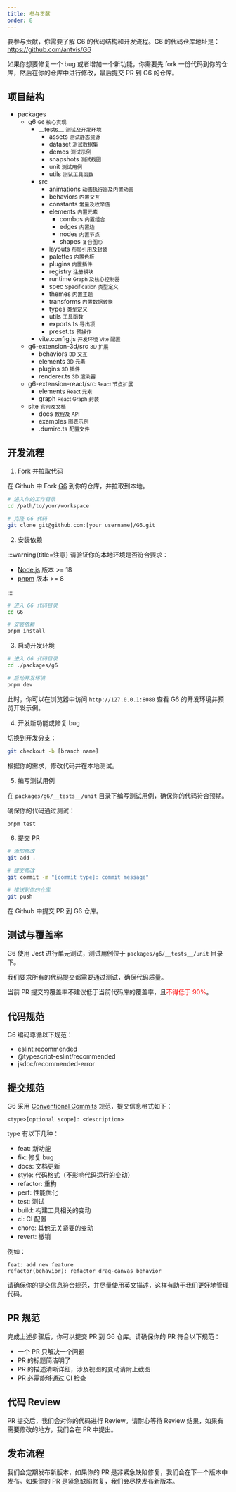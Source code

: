 ```yaml
---
title: 参与贡献
order: 8
---
```


要参与贡献，你需要了解 G6 的代码结构和开发流程。G6 的代码仓库地址是：https://github.com/antvis/G6

如果你想要修复一个 bug 或者增加一个新功能，你需要先 fork 一份代码到你的仓库，然后在你的仓库中进行修改，最后提交 PR 到 G6 的仓库。

## 项目结构

<Tree>
  <ul>
    <li>
      packages
      <ul>
        <li>
          g6
          <small>G6 核心实现</small>
          <ul>
            <li>
              __tests__
              <small>测试及开发环境</small>
              <ul>
                <li>
                  assets
                  <small>测试静态资源</small>
                </li>
                <li>
                  dataset
                  <small>测试数据集</small>
                </li>
                <li>
                  demos
                  <small>测试示例</small>
                </li>
                <li>
                  snapshots
                  <small>测试截图</small>
                </li>
                <li>
                  unit
                  <small>测试用例</small>
                </li>
                <li>
                  utils
                  <small>测试工具函数</small>
                </li>
              </ul>
            </li>
            <li>
              src
              <ul>
                <li>
                  animations
                  <small>动画执行器及内置动画</small>   
                </li>
                <li>
                  behaviors
                  <small>内置交互</small>   
                </li>
                <li>
                  constants
                  <small>常量及枚举值</small>   
                </li>
                <li>
                  elements
                  <small>内置元素</small>
                  <ul>
                    <li>
                      combos
                      <small>内置组合</small>
                    </li>
                    <li>
                      edges
                      <small>内置边</small>
                    </li>
                    <li>
                      nodes
                      <small>内置节点</small>
                    </li>
                    <li>
                      shapes
                      <small>复合图形</small>
                    </li>
                  </ul>
                </li>
                <li>
                  layouts
                  <small>布局引用及封装</small>   
                </li>
                <li>
                  palettes
                  <small>内置色板</small>   
                </li>
                <li>
                  plugins
                  <small>内置插件</small>   
                </li>
                <li>
                  registry
                  <small>注册模块</small>   
                </li>
                <li>
                  runtime
                  <small>Graph 及核心控制器</small>   
                </li>
                <li>
                  spec
                  <small>Specification 类型定义</small>   
                </li>
                <li>
                  themes
                  <small>内置主题</small>   
                </li>
                <li>
                  transforms
                  <small>内置数据转换</small>   
                </li>
                <li>
                  types
                  <small>类型定义</small>   
                </li>
                <li>
                  utils
                  <small>工具函数</small>   
                </li>
                <li>
                  exports.ts
                  <small>导出项</small>   
                </li>
                <li>
                  preset.ts
                  <small>预操作</small>
                </li>
              </ul>
            </li>
            <li>
              vite.config.js
              <small>开发环境 Vite 配置</small>
            </li>
          </ul>
        </li>
        <li>
          g6-extension-3d/src
          <small>3D 扩展</small>
          <ul>
            <li>
              behaviors
              <small>3D 交互</small>
            </li>
            <li>
              elements
              <small>3D 元素</small>
            </li>
            <li>
              plugins
              <small>3D 插件</small>
            </li>
            <li>
              renderer.ts
              <small>3D 渲染器</small>
            </li>
          </ul>
        </li>
        <li>
          g6-extension-react/src
          <small>React 节点扩展</small>
          <ul>
            <li>
              elements
              <small>React 元素</small>
            </li>
            <li>
              graph
              <small>React Graph 封装</small>
            </li>
          </ul>
        </li>
        <li>
          site
          <small>官网及文档</small>
          <ul>
            <li>
              docs
              <small>教程及 API</small>
            </li>
            <li>
              examples
              <small>图表示例</small>
            </li>
            <li>
              .dumirc.ts
              <small>配置文件</small>
            </li>
          </ul>
        </li>
      </ul>
    </li>

  </ul>
</Tree>

## 开发流程

1. Fork 并拉取代码

在 Github 中 Fork [G6](https://github.com/antvis/G6) 到你的仓库，并拉取到本地。

```bash
# 进入你的工作目录
cd /path/to/your/workspace

# 克隆 G6 代码
git clone git@github.com:[your username]/G6.git
```

2. 安装依赖

:::warning{title=注意}
请验证你的本地环境是否符合要求：

- [Node.js](https://nodejs.org/) 版本 >= 18
- [pnpm](https://pnpm.io/) 版本 >= 8

:::

```bash
# 进入 G6 代码目录
cd G6

# 安装依赖
pnpm install
```

3. 启动开发环境

```bash
# 进入 G6 代码目录
cd ./packages/g6

# 启动开发环境
pnpm dev
```

此时，你可以在浏览器中访问 `http://127.0.0.1:8080` 查看 G6 的开发环境并预览开发示例。

4. 开发新功能或修复 bug

切换到开发分支：

```bash
git checkout -b [branch name]
```

根据你的需求，修改代码并在本地测试。

5. 编写测试用例

在 `packages/g6/__tests__/unit` 目录下编写测试用例，确保你的代码符合预期。

确保你的代码通过测试：

```bash
pnpm test
```

6. 提交 PR

```bash
# 添加修改
git add .

# 提交修改
git commit -m "[commit type]: commit message"

# 推送到你的仓库
git push
```

在 Github 中提交 PR 到 G6 仓库。

## 测试与覆盖率

G6 使用 Jest 进行单元测试，测试用例位于 `packages/g6/__tests__/unit` 目录下。

我们要求所有的代码提交都需要通过测试，确保代码质量。

当前 PR 提交的覆盖率不建议低于当前代码库的覆盖率，且<text style="color: red;">不得低于 90%</text>。

## 代码规范

G6 编码尊循以下规范：

- eslint:recommended
- @typescript-eslint/recommended
- jsdoc/recommended-error

## 提交规范

G6 采用 [Conventional Commits](https://www.conventionalcommits.org/) 规范，提交信息格式如下：

```
<type>[optional scope]: <description>
```

type 有以下几种：

- feat: 新功能
- fix: 修复 bug
- docs: 文档更新
- style: 代码格式（不影响代码运行的变动）
- refactor: 重构
- perf: 性能优化
- test: 测试
- build: 构建工具相关的变动
- ci: CI 配置
- chore: 其他无关紧要的变动
- revert: 撤销

例如：

```
feat: add new feature
refactor(behavior): refactor drag-canvas behavior
```

请确保你的提交信息符合规范，并尽量使用英文描述，这样有助于我们更好地管理代码。

## PR 规范

完成上述步骤后，你可以提交 PR 到 G6 仓库。请确保你的 PR 符合以下规范：

- 一个 PR 只解决一个问题
- PR 的标题简洁明了
- PR 的描述清晰详细，涉及视图的变动请附上截图
- PR 必需能够通过 CI 检查

## 代码 Review

PR 提交后，我们会对你的代码进行 Review。请耐心等待 Review 结果，如果有需要修改的地方，我们会在 PR 中提出。

## 发布流程

我们会定期发布新版本，如果你的 PR 是非紧急缺陷修复，我们会在下一个版本中发布。如果你的 PR 是紧急缺陷修复，我们会尽快发布新版本。
